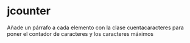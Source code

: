 # jcounter
Añade un párrafo a cada elemento con la clase cuentacaracteres para poner el contador de caracteres y los caracteres máximos
